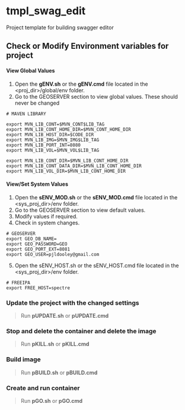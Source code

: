 # tmpl_swag_edit

Project template for building swagger editor
## Check or Modify Environment variables for project

#### View Global Values
1. Open the **gENV.sh** or the **gENV.cmd** file located in the <proj_dir>/global/env folder.
2. Go to the GEOSERVER section to view global values.  These should never be changed
```
# MAVEN LIBRARY

export MVN_LIB_CONT=$MVN_CONT$LIB_TAG
export MVN_LIB_CONT_HOME_DIR=$MVN_CONT_HOME_DIR
export MVN_LIB_HOST_DIR=$CODE_DIR
export MVN_LIB_IMG=$MVN_IMG$LIB_TAG
export MVN_LIB_PORT_INT=8080
export MVN_LIB_VOL=$MVN_VOL$LIB_TAG

export MVN_LIB_CONT_DIR=$MVN_LIB_CONT_HOME_DIR
export MVN_LIB_CONT_DATA_DIR=$MVN_LIB_CONT_HOME_DIR
export MVN_LIB_VOL_DIR=$MVN_LIB_CONT_HOME_DIR
```

#### View/Set System Values
1. Open the **sENV_MOD.sh** or the **sENV_MOD.cmd** file located in the <sys_proj_dir>/env folder.
2. Go to the GEOSERVER section to view default values.
3. Modify values if required.
4. Check in system changes.
```
# GEOSERVER
export GEO_DB_NAME=
export GEO_PASSWORD=GEO
export GEO_PORT_EXT=8081
export GEO_USER=pjldooley@gmail.com

```

5. Open the sENV_HOST.sh or the sENV_HOST.cmd file located in the <sys_proj_dir>/env folder.
```
# FREEIPA
export FREE_HOST=spectre
```
### Update the project with the changed settings
> Run **pUPDATE.sh** or **pUPDATE.cmd**

### Stop and delete the container and delete the image
> Run **pKILL.sh** or **pKILL.cmd**

### Build image
> Run **pBUILD.sh** or **pBUILD.cmd**

### Create and run container
> Run **pGO.sh** or **pGO.cmd** 
